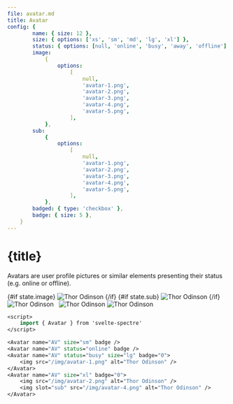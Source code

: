 ```yaml
---
file: avatar.md
title: Avatar
config: {
        name: { size: 12 },
        size: { options: ['xs', 'sm', 'md', 'lg', 'xl'] },
        status: { options: [null, 'online', 'busy', 'away', 'offline'] },
        image:
            {
                options:
                    [
                        null,
                        'avatar-1.png',
                        'avatar-2.png',
                        'avatar-3.png',
                        'avatar-4.png',
                        'avatar-5.png',
                    ],
            },
        sub:
            {
                options:
                    [
                        null,
                        'avatar-1.png',
                        'avatar-2.png',
                        'avatar-3.png',
                        'avatar-4.png',
                        'avatar-5.png',
                    ],
            },
        badged: { type: 'checkbox' },
        badge: { size: 5 },
    }
---
```


<script>
    import { base } from '$app/paths';
    import { Avatar, Divider } from '$lib'
    import Knobs from '../_knobs.svelte'

    let state = {
        size: 'xl',
        status: 'online',
        name: 'Albert Einstein',
        image: null,
        sub: null,
        badge: '0',
        badged: false
        }
</script>

# {title}

Avatars are user profile pictures or similar elements presenting their status
(e.g. online or offline).

<p>
    <Avatar
        name={state.name}
        status={state.status}
        size={state.size}
        badge={state.badged ? state.badge.length ? state.badge : true : false}>
        {#if state.image}
            <img src="{base}/img/{state.image}" alt="Thor Odinson" />
        {/if}
        <svelte:fragment slot="sub">
            {#if state.sub}
                <img src="{`${base}/img/${state.sub}`}" alt="Thor Odinson" />
            {/if}
        </svelte:fragment>
    </Avatar> &nbsp;
    <Avatar name="AV" status="busy" size="lg" badge="0">
        <img src="{base}/img/avatar-1.png" alt="Thor Odinson" />
    </Avatar> &nbsp;
    <Avatar name="AV" size="md" badge="0">
        <img src="{base}/img/avatar-2.png" alt="Thor Odinson" />
        <img slot="sub" let:subclass class={subclass} src="{base}/img/avatar-3.png" alt="Thor Odinson" />
    </Avatar> &nbsp;
    <Avatar name="AV" size="sm" badge /> &nbsp;
    <Avatar name="AV" size="xs" /> &nbsp;
</p>

<p>
    <Knobs bind:state {config}/>
</p>

```sv
<script>
    import { Avatar } from 'svelte-spectre'
</script>

<Avatar name="AV" size="sm" badge />
<Avatar name="AV" status="online" badge />
<Avatar name="AV" status="busy" size="lg" badge="0">
    <img src="/img/avatar-1.png" alt="Thor Odinson" />
</Avatar>
<Avatar name="AV" size="xl" badge="0">
    <img src="/img/avatar-2.png" alt="Thor Odinson" />
    <img slot="sub" src="/img/avatar-4.png" alt="Thor Odinson" />
</Avatar>
```
